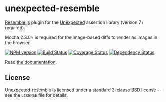 # unexpected-resemble

[Resemble.js](http://huddle.github.io/Resemble.js/) plugin for the [Unexpected](http://unexpected.js,org/) assertion library (version 7+ required).

Mocha 2.3.0+ is required for the image-based diffs to render as images in the browser.

[![NPM version](https://badge.fury.io/js/unexpected-resemble.svg)](http://badge.fury.io/js/unexpected-resemble)
[![Build Status](https://github.com/unexpectedjs/unexpected-resemble/workflows/Tests/badge.svg)](https://github.com/unexpectedjs/unexpected-resemble)
[![Coverage Status](https://coveralls.io/repos/unexpectedjs/unexpected-resemble/badge.svg)](https://coveralls.io/r/unexpectedjs/unexpected-resemble)
[![Dependency Status](https://david-dm.org/unexpectedjs/unexpected-resemble.svg)](https://david-dm.org/unexpectedjs/unexpected-resemble)

Read [the documentation](http://unexpected.js.org/unexpected-resemble/).

## License

Unexpected-resemble is licensed under a standard 3-clause BSD license -- see
the `LICENSE` file for details.
